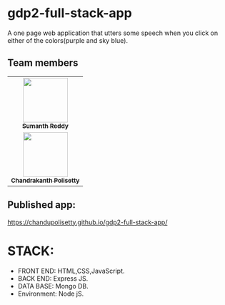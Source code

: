 # gdp2-full-stack-app

A one page web application that utters some speech when you click on either of the colors(purple and sky blue).

## Team members
<table>
  <tr>
    <td align="center"><a href="https://github.com/sumanthreddy1233"><img src="https://avatars.githubusercontent.com/u/60023332?s=460&u=276e2972686007fe8fb19592ff5c17b1187120cd&v=4" width="100px;" alt=""/><br /><sub><b>Sumanth Reddy</b></sub></a><br /><a href="https://github.com/sumanthreddy1233" title="Code"></a></td>
    <tr> <td align="center"><a href="https://github.com/Chandupolisetty"><img src="https://avatars.githubusercontent.com/u/60024350?s=460&u=cb542468bdf10c650a7e11753b4a31da8f2aeaa9&v=4" width="100px;" alt=""/><br /><sub><b>Chandrakanth Polisetty</b></sub></a><br /><a href="https://github.com/Chandupolisetty" title="Code"></a></td>
</table>

## Published app: 
https://chandupolisetty.github.io/gdp2-full-stack-app/

# STACK:
* FRONT END: HTML,CSS,JavaScript.
* BACK END: Express JS.
* DATA BASE: Mongo DB.
* Environment: Node jS.
